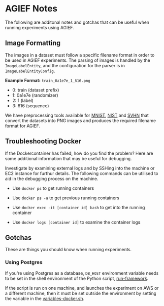 # AGIEF Notes
The following are additonal notes and gotchas that can be useful when running experiments using AGIEF.

## Image Formatting
The images in a dataset must follow a specific filename format in order to be used in AGIEF experiments. 
The parsing of images is handled by the `ImageLabelEntity`, and the configuration for the parser is in `ImageLabelEntityConfig`.

**Example Format:** `train_0a1e7e_1_616.png`

- 0: train  (dataset prefix)
- 1: 0a1e7e (randomizer)
- 2: 1      (label)
- 3: 616    (sequence)

We have preprocessing tools available for [MNIST](https://github.com/ProjectAGI/Preprocess-MNIST), 
[NIST](https://github.com/ProjectAGI/Preprocess_NIST_SD19) and [SVHN](https://github.com/ProjectAGI/Preprocess-SVHN) 
that convert the datasets into PNG images and produces the required filename format for AGIEF.

## Troubleshooting Docker
If the Dockercontainer has failed, how do you find the problem? Here are some additional information that may be useful for debugging.

Investigate by examining external logs and by SSHing into the machine or EC2 instance for furthur details. The following commands can
be utilised to aid in the debugging process on the machine.

- Use `docker ps` to get running containers

- Use `docker ps -a` to get previous running containers

- Use `docker exec -it [container id] bash` to get into the running container

- Use `docker logs [container id]` to examine the container logs

## Gotchas
These are things you should know when running experiments.

### Using Postgres
If you're using Postgres as a database, `DB_HOST` environment variable needs to be set in the shell environment 
of the Python script, [run-framework](https://github.com/ProjectAGI/run-framework).

If the script is run on one machine, and launches the experiment on AWS or a different machine, then it must be 
set outside the environment by setting the variable in the [variables-docker.sh](https://github.com/ProjectAGI/experiment-definitions/blob/master/variables/variables-docker.sh).

